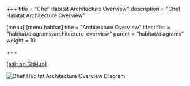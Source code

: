 +++
title = "Chef Habitat Architecture Overview"
description = "Chef Habitat Architecture Overview"

[menu]
  [menu.habitat]
    title = "Architecture Overview"
    identifier = "habitat/diagrams/architecture-overview"
    parent = "habitat/diagrams"
    weight = 10

+++

[\[edit on GitHub\]](https://github.com/habitat-sh/habitat/blob/master/components/docs-chef-io/content/habitat/architecture_overview.md)

![Chef Habitat Architecture Overview Diagram](/images/habitat/habitat-architecture-overview.png)
